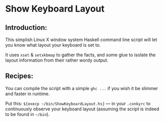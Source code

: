 Show Keyboard Layout
====================

Introduction:
-------------

This simplish Linux X window system Haskell command line script will let you know what layout your
keyboard is set to.

It uses `xset` & `setxkbmap` to gather the facts, and some glue to isolate the layout information from
their rather wordy output.

Recipes:
--------

You can compile the script with a simple `ghc ...` if you wish it be slimmer and faster in
runtime.

Put this: `${execp ~/bin/ShowKeyboardLayout.hs}` — in your `.conkyrc` to continuously observe
your keyboard layout (assuming the script is indeed to be found in `~/bin`).
